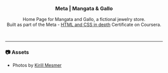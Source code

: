 <h3 align="center">Meta | Mangata & Gallo</h3>

<p align="center">Home Page for Mangata and Gallo, a fictional jewelry store.<br>
Built as part of the Meta - <a href="https://www.coursera.org/learn/html-and-css-in-depth">HTML and CSS in depth</a> Certificate on Coursera.</p><br>

---
### :camera: Assets

- Photos by <a href="https://www.behance.net/kirillmesmer">Kirill Mesmer</a>
